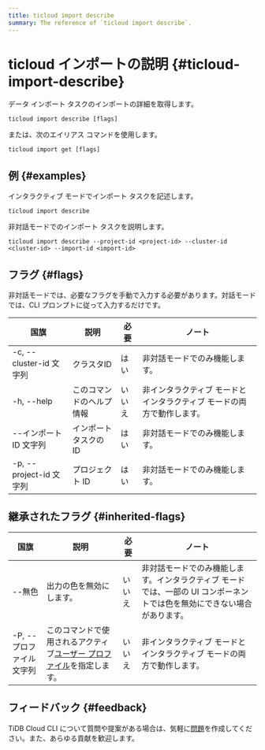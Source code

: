 ```yaml
---
title: ticloud import describe
summary: The reference of `ticloud import describe`.
---
```


# ticloud インポートの説明 {#ticloud-import-describe}

データ インポート タスクのインポートの詳細を取得します。

```shell
ticloud import describe [flags]
```

または、次のエイリアス コマンドを使用します。

```shell
ticloud import get [flags]
```

## 例 {#examples}

インタラクティブ モードでインポート タスクを記述します。

```shell
ticloud import describe
```

非対話モードでのインポート タスクを説明します。

```shell
ticloud import describe --project-id <project-id> --cluster-id <cluster-id> --import-id <import-id>
```

## フラグ {#flags}

非対話モードでは、必要なフラグを手動で入力する必要があります。対話モードでは、CLI プロンプトに従って入力するだけです。

| 国旗                   | 説明            | 必要  | ノート                                  |
| -------------------- | ------------- | --- | ------------------------------------ |
| -c, --cluster-id 文字列 | クラスタID        | はい  | 非対話モードでのみ機能します。                      |
| -h, --help           | このコマンドのヘルプ情報  | いいえ | 非インタラクティブ モードとインタラクティブ モードの両方で動作します。 |
| --インポート ID 文字列       | インポート タスクの ID | はい  | 非対話モードでのみ機能します。                      |
| -p, --project-id 文字列 | プロジェクト ID     | はい  | 非対話モードでのみ機能します。                      |

## 継承されたフラグ {#inherited-flags}

| 国旗              | 説明                                                                               | 必要  | ノート                                                             |
| --------------- | -------------------------------------------------------------------------------- | --- | --------------------------------------------------------------- |
| --無色            | 出力の色を無効にします。                                                                     | いいえ | 非対話モードでのみ機能します。インタラクティブ モードでは、一部の UI コンポーネントでは色を無効にできない場合があります。 |
| -P, --プロファイル文字列 | このコマンドで使用されるアクティブ[ユーザー プロファイル](/tidb-cloud/cli-reference.md#user-profile)を指定します。 | いいえ | 非インタラクティブ モードとインタラクティブ モードの両方で動作します。                            |

## フィードバック {#feedback}

TiDB Cloud CLI について質問や提案がある場合は、気軽に[問題](https://github.com/tidbcloud/tidbcloud-cli/issues/new/choose)を作成してください。また、あらゆる貢献を歓迎します。
